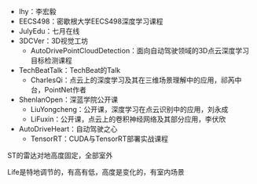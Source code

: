 - lhy：李宏毅
- EECS498：密歇根大学EECS498深度学习课程
- JulyEdu：七月在线
- 3DCVer：3D视觉工坊
  - AutoDrivePointCloudDetection：面向自动驾驶领域的3D点云深度学习目标检测课程
- TechBeatTalk：TechBeat的Talk
  - CharlesQi：点云上的深度学习及其在三维场景理解中的应用，祁芮中台，PointNet作者
- ShenlanOpen：深蓝学院公开课
  - LiuYongcheng：公开课，深度学习在点云识别中的应用，刘永成
  - LiFuxin：公开课，点云上的卷积神经网络及其部分应用，李伏欣
- AutoDriveHeart：自动驾驶之心
  - TensorRT：CUDA与TensorRT部署实战课程

ST的雷达对地高度固定，全部室外

Life是特地调节的，有高有低，高度是变化的，有室内场景